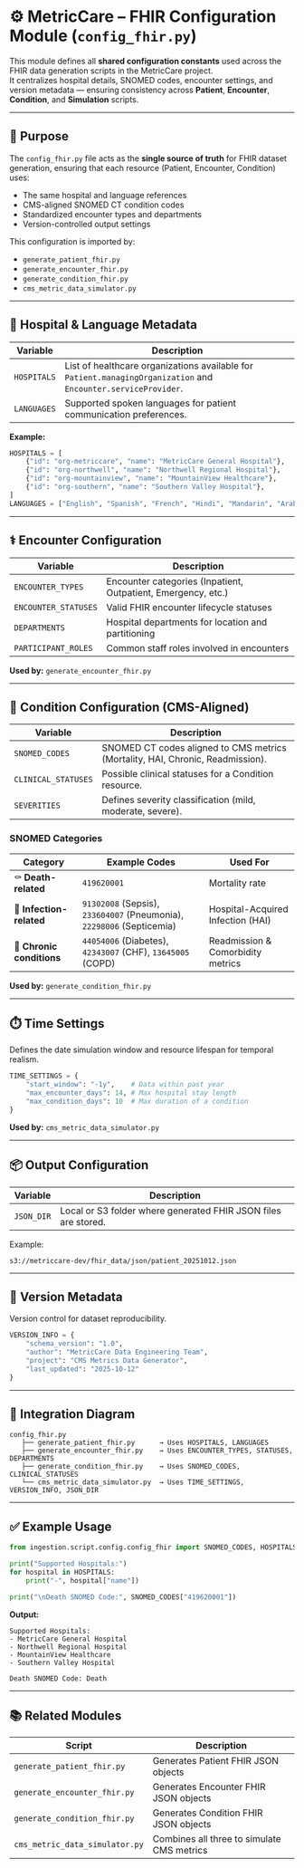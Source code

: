 # ⚙️ MetricCare – FHIR Configuration Module (`config_fhir.py`)

This module defines all **shared configuration constants** used across the FHIR data generation scripts in the MetricCare project.  
It centralizes hospital details, SNOMED codes, encounter settings, and version metadata — ensuring consistency across **Patient**, **Encounter**, **Condition**, and **Simulation** scripts.

---

## 🧩 Purpose

The `config_fhir.py` file acts as the **single source of truth** for FHIR dataset generation, ensuring that each resource (Patient, Encounter, Condition) uses:
- The same hospital and language references  
- CMS-aligned SNOMED CT condition codes  
- Standardized encounter types and departments  
- Version-controlled output settings  

This configuration is imported by:
- `generate_patient_fhir.py`
- `generate_encounter_fhir.py`
- `generate_condition_fhir.py`
- `cms_metric_data_simulator.py`

---

## 🏥 Hospital & Language Metadata

| Variable | Description |
|-----------|--------------|
| `HOSPITALS` | List of healthcare organizations available for `Patient.managingOrganization` and `Encounter.serviceProvider`. |
| `LANGUAGES` | Supported spoken languages for patient communication preferences. |

**Example:**
```python
HOSPITALS = [
    {"id": "org-metriccare", "name": "MetricCare General Hospital"},
    {"id": "org-northwell", "name": "Northwell Regional Hospital"},
    {"id": "org-mountainview", "name": "MountainView Healthcare"},
    {"id": "org-southern", "name": "Southern Valley Hospital"},
]
LANGUAGES = ["English", "Spanish", "French", "Hindi", "Mandarin", "Arabic"]
```

---

## ⚕️ Encounter Configuration

| Variable | Description |
|-----------|--------------|
| `ENCOUNTER_TYPES` | Encounter categories (Inpatient, Outpatient, Emergency, etc.) |
| `ENCOUNTER_STATUSES` | Valid FHIR encounter lifecycle statuses |
| `DEPARTMENTS` | Hospital departments for location and partitioning |
| `PARTICIPANT_ROLES` | Common staff roles involved in encounters |

**Used by:** `generate_encounter_fhir.py`

---

## 🧬 Condition Configuration (CMS-Aligned)

| Variable | Description |
|-----------|--------------|
| `SNOMED_CODES` | SNOMED CT codes aligned to CMS metrics (Mortality, HAI, Chronic, Readmission). |
| `CLINICAL_STATUSES` | Possible clinical statuses for a Condition resource. |
| `SEVERITIES` | Defines severity classification (mild, moderate, severe). |

### SNOMED Categories
| Category | Example Codes | Used For |
|-----------|----------------|-----------|
| ⚰️ **Death-related** | `419620001` | Mortality rate |
| 🦠 **Infection-related** | `91302008` (Sepsis), `233604007` (Pneumonia), `22298006` (Septicemia) | Hospital-Acquired Infection (HAI) |
| 💊 **Chronic conditions** | `44054006` (Diabetes), `42343007` (CHF), `13645005` (COPD) | Readmission & Comorbidity metrics |

**Used by:** `generate_condition_fhir.py`

---

## ⏱️ Time Settings

Defines the date simulation window and resource lifespan for temporal realism.

```python
TIME_SETTINGS = {
    "start_window": "-1y",    # Data within past year
    "max_encounter_days": 14, # Max hospital stay length
    "max_condition_days": 10  # Max duration of a condition
}
```

**Used by:** `cms_metric_data_simulator.py`

---

## 📦 Output Configuration

| Variable | Description |
|-----------|--------------|
| `JSON_DIR` | Local or S3 folder where generated FHIR JSON files are stored. |

Example:
```
s3://metriccare-dev/fhir_data/json/patient_20251012.json
```

---

## 🧾 Version Metadata

Version control for dataset reproducibility.

```python
VERSION_INFO = {
    "schema_version": "1.0",
    "author": "MetricCare Data Engineering Team",
    "project": "CMS Metrics Data Generator",
    "last_updated": "2025-10-12"
}
```

---

## 🔗 Integration Diagram

```
config_fhir.py
   ├── generate_patient_fhir.py      → Uses HOSPITALS, LANGUAGES
   ├── generate_encounter_fhir.py    → Uses ENCOUNTER_TYPES, STATUSES, DEPARTMENTS
   ├── generate_condition_fhir.py    → Uses SNOMED_CODES, CLINICAL_STATUSES
   └── cms_metric_data_simulator.py  → Uses TIME_SETTINGS, VERSION_INFO, JSON_DIR
```

---

## ✅ Example Usage

```python
from ingestion.script.config.config_fhir import SNOMED_CODES, HOSPITALS

print("Supported Hospitals:")
for hospital in HOSPITALS:
    print("-", hospital["name"])

print("\nDeath SNOMED Code:", SNOMED_CODES["419620001"])
```

**Output:**
```
Supported Hospitals:
- MetricCare General Hospital
- Northwell Regional Hospital
- MountainView Healthcare
- Southern Valley Hospital

Death SNOMED Code: Death
```

---

## 📚 Related Modules

| Script | Description |
|---------|--------------|
| `generate_patient_fhir.py` | Generates Patient FHIR JSON objects |
| `generate_encounter_fhir.py` | Generates Encounter FHIR JSON objects |
| `generate_condition_fhir.py` | Generates Condition FHIR JSON objects |
| `cms_metric_data_simulator.py` | Combines all three to simulate CMS metrics |
